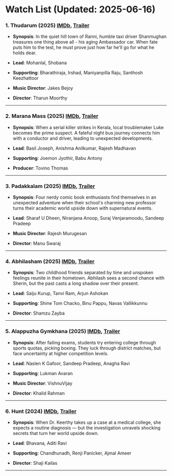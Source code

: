 # Watch List (Updated: 2025-06-16)

### 1. **Thudarum** (2025) [IMDb](https://www.imdb.com/title/tt31969600/), [Trailer](https://www.youtube.com/watch?v=HZrYlXuecRg)

- **Synopsis**: In the quiet hill town of Ranni, humble taxi driver Shanmughan treasures one thing above all - his aging Ambassador car. When fate puts him to the test, he must prove just how far he'll go for what he holds dear.

- **Lead**: Mohanlal, Shobana
- **Supporting**: Bharathiraja, Irshad, Maniyanpilla Raju, Santhosh Keezhattoor
- **Music Director**: Jakes Bejoy
- **Director**: Tharun Moorthy

---

### 2. **Marana Mass** (2025) [IMDb](https://www.imdb.com/title/tt32065993/), [Trailer](https://www.youtube.com/watch?v=-6wvnuMYIAQ)

- **Synopsis**: When a serial killer strikes in Kerala, local troublemaker Luke becomes the prime suspect. A fateful night bus journey connects him with a conductor and driver, leading to unexpected developments.

- **Lead**: Basil Joseph, Anishma Anilkumar, Rajesh Madhavan
- **Supporting**: Joemon Jyothir, Babu Antony
- **Producer**: Tovino Thomas

---

### 3. **Padakkalam** (2025) [IMDb](https://www.imdb.com/title/tt32919734/), [Trailer](https://www.youtube.com/watch?v=ubVjt3eIDqA)

- **Synopsis**: Four nerdy comic book enthusiasts find themselves in an unexpected adventure when their school's charming new professor turns their academic world upside down with supernatural events.

- **Lead**: Sharaf U Dheen, Niranjana Anoop, Suraj Venjaramoodu, Sandeep Pradeep
- **Music Director**: Rajesh Murugesan
- **Director**: Manu Swaraj

---

### 4. **Abhilasham** (2025) [IMDb](https://www.imdb.com/title/tt29559988/), [Trailer](https://www.youtube.com/watch?v=UtUl4shMRfk)

- **Synopsis**: Two childhood friends separated by time and unspoken feelings reunite in their hometown. Abhilash sees a second chance with Sherin, but the past casts a long shadow over their present.

- **Lead**: Saiju Kurup, Tanvi Ram, Arjun Ashokan
- **Supporting**: Shine Tom Chacko, Binu Pappu, Navas Vallikkunnu
- **Director**: Shamzu Zayba

---

### 5. **Alappuzha Gymkhana** (2025) [IMDb](https://www.imdb.com/title/tt29884526/), [Trailer](https://www.youtube.com/watch?v=acCVmR5RrN0)

- **Synopsis**: After failing exams, students try entering college through sports quotas, picking boxing. They luck through district matches, but face uncertainty at higher competition levels.

- **Lead**: Naslen K Gafoor, Sandeep Pradeep, Anagha Ravi
- **Supporting**: Lukman Avaran
- **Music Director**: VishnuVijay
- **Director**: Khalid Rahman

---

### 6. **Hunt** (2024) [IMDb](https://www.imdb.com/title/tt24485600/), [Trailer](https://www.youtube.com/watch?v=DNLqr4mhEWo)

- **Synopsis**: When Dr. Keerthy takes up a case at a medical college, she expects a routine diagnosis — but the investigation unravels shocking secrets that turn her world upside down.

- **Lead**: Bhavana, Aditi Ravi
- **Supporting**: Chandhunadh, Renji Panicker, Ajmal Ameer
- **Director**: Shaji Kailas

---

